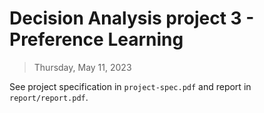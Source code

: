# Decision Analysis project 3 - Preference Learning

> Thursday, May 11, 2023

See project specification in `project-spec.pdf` and report in
`report/report.pdf`.
